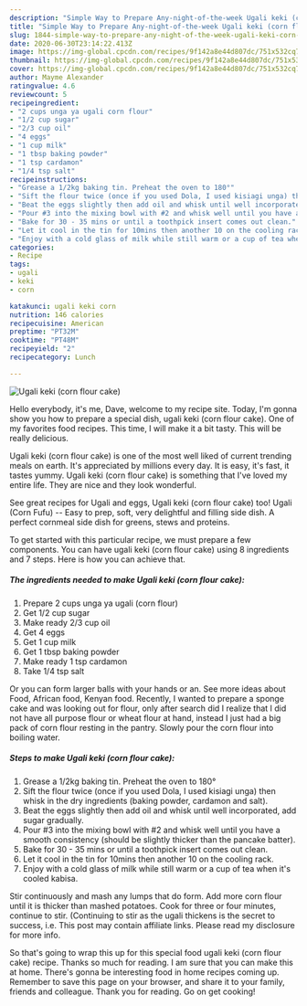```yaml
---
description: "Simple Way to Prepare Any-night-of-the-week Ugali keki (corn flour cake)"
title: "Simple Way to Prepare Any-night-of-the-week Ugali keki (corn flour cake)"
slug: 1844-simple-way-to-prepare-any-night-of-the-week-ugali-keki-corn-flour-cake
date: 2020-06-30T23:14:22.413Z
image: https://img-global.cpcdn.com/recipes/9f142a8e44d807dc/751x532cq70/ugali-keki-corn-flour-cake-recipe-main-photo.jpg
thumbnail: https://img-global.cpcdn.com/recipes/9f142a8e44d807dc/751x532cq70/ugali-keki-corn-flour-cake-recipe-main-photo.jpg
cover: https://img-global.cpcdn.com/recipes/9f142a8e44d807dc/751x532cq70/ugali-keki-corn-flour-cake-recipe-main-photo.jpg
author: Mayme Alexander
ratingvalue: 4.6
reviewcount: 5
recipeingredient:
- "2 cups unga ya ugali corn flour"
- "1/2 cup sugar"
- "2/3 cup oil"
- "4 eggs"
- "1 cup milk"
- "1 tbsp baking powder"
- "1 tsp cardamon"
- "1/4 tsp salt"
recipeinstructions:
- "Grease a 1/2kg baking tin. Preheat the oven to 180°"
- "Sift the flour twice (once if you used Dola, I used kisiagi unga) then whisk in the dry ingredients (baking powder, cardamon and salt)."
- "Beat the eggs slightly then add oil and whisk until well incorporated, add sugar gradually."
- "Pour #3 into the mixing bowl with #2 and whisk well until you have a smooth consistency (should be slightly thicker than the pancake batter)."
- "Bake for 30 - 35 mins or until a toothpick insert comes out clean."
- "Let it cool in the tin for 10mins then another 10 on the cooling rack."
- "Enjoy with a cold glass of milk while still warm or a cup of tea when it&#39;s cooled kabisa."
categories:
- Recipe
tags:
- ugali
- keki
- corn

katakunci: ugali keki corn 
nutrition: 146 calories
recipecuisine: American
preptime: "PT32M"
cooktime: "PT48M"
recipeyield: "2"
recipecategory: Lunch

---
```



![Ugali keki (corn flour cake)](https://img-global.cpcdn.com/recipes/9f142a8e44d807dc/751x532cq70/ugali-keki-corn-flour-cake-recipe-main-photo.jpg)

Hello everybody, it's me, Dave, welcome to my recipe site. Today, I'm gonna show you how to prepare a special dish, ugali keki (corn flour cake). One of my favorites food recipes. This time, I will make it a bit tasty. This will be really delicious.

Ugali keki (corn flour cake) is one of the most well liked of current trending meals on earth. It's appreciated by millions every day. It is easy, it's fast, it tastes yummy. Ugali keki (corn flour cake) is something that I've loved my entire life. They are nice and they look wonderful.

See great recipes for Ugali and eggs, Ugali keki (corn flour cake) too! Ugali (Corn Fufu) -- Easy to prep, soft, very delightful and filling side dish. A perfect cornmeal side dish for greens, stews and proteins.


To get started with this particular recipe, we must prepare a few components. You can have ugali keki (corn flour cake) using 8 ingredients and 7 steps. Here is how you can achieve that.

<!--inarticleads1-->

##### The ingredients needed to make Ugali keki (corn flour cake):

1. Prepare 2 cups unga ya ugali (corn flour)
1. Get 1/2 cup sugar
1. Make ready 2/3 cup oil
1. Get 4 eggs
1. Get 1 cup milk
1. Get 1 tbsp baking powder
1. Make ready 1 tsp cardamon
1. Take 1/4 tsp salt


Or you can form larger balls with your hands or an. See more ideas about Food, African food, Kenyan food. Recently, I wanted to prepare a sponge cake and was looking out for flour, only after search did I realize that I did not have all purpose flour or wheat flour at hand, instead I just had a big pack of corn flour resting in the pantry. Slowly pour the corn flour into boiling water. 

<!--inarticleads2-->

##### Steps to make Ugali keki (corn flour cake):

1. Grease a 1/2kg baking tin. Preheat the oven to 180°
1. Sift the flour twice (once if you used Dola, I used kisiagi unga) then whisk in the dry ingredients (baking powder, cardamon and salt).
1. Beat the eggs slightly then add oil and whisk until well incorporated, add sugar gradually.
1. Pour #3 into the mixing bowl with #2 and whisk well until you have a smooth consistency (should be slightly thicker than the pancake batter).
1. Bake for 30 - 35 mins or until a toothpick insert comes out clean.
1. Let it cool in the tin for 10mins then another 10 on the cooling rack.
1. Enjoy with a cold glass of milk while still warm or a cup of tea when it&#39;s cooled kabisa.


Stir continuously and mash any lumps that do form. Add more corn flour until it is thicker than mashed potatoes. Cook for three or four minutes, continue to stir. (Continuing to stir as the ugali thickens is the secret to success, i.e. This post may contain affiliate links. Please read my disclosure for more info. 

So that's going to wrap this up for this special food ugali keki (corn flour cake) recipe. Thanks so much for reading. I am sure that you can make this at home. There's gonna be interesting food in home recipes coming up. Remember to save this page on your browser, and share it to your family, friends and colleague. Thank you for reading. Go on get cooking!
